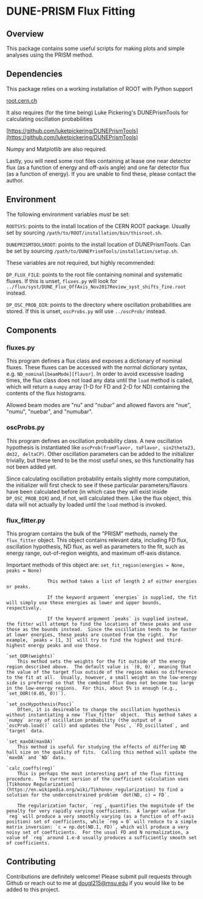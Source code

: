 # DUNE-PRISM Flux Fitting

## Overview

This package contains some useful scripts for making plots and simple analyses using the PRISM method.

## Dependencies

This package relies on a working installation of ROOT with Python support

[root.cern.ch](root.cern.ch)

It also requires (for the time being) Luke Pickering's DUNEPrismTools for calculating oscillation probabilities

[https://github.com/luketpickering/DUNEPrismTools](https://github.com/luketpickering/DUNEPrismTools)

Numpy and Matplotlib are also required.

Lastly, you will need some root files containing at lease one near detector flux (as a function of energy and off-axis angle) and one far detector flux (as a function of energy).  If you are unable to find these, please contact the author.

## Environment

The following environment variables *must* be set:

`ROOTSYS`: points to the install location of the CERN ROOT package.  Usually set by sourcing `/path/to/ROOT/installation/bin/thisroot.sh`.

`DUNEPRISMTOOLSROOT`: points to the install location of DUNEPrismTools.  Can be set by sourcing `/path/to/DUNEPrismTools/installation/setup.sh`.

These variables are not required, but highly recommended:

`DP_FLUX_FILE`: points to the root file containing nominal and systematic fluxes.  If this is unset, `fluxes.py` will look for `../flux/syst/DUNE_Flux_OffAxis_Nov2017Review_syst_shifts_fine.root` instead.

`DP_OSC_PROB_DIR`: points to the directory where oscillation probabilities are stored.  If this is unset, `oscProbs.py` will use `../oscProb/` instead.

## Components

### fluxes.py

This program defines a flux class and exposes a dictionary of nominal fluxes.  These fluxes can be accessed with the normal dictionary syntax, e.g. `ND_nominal[beamMode][flavor]`.  In order to avoid excessive loading times, the flux class does not load any data until the `load` method is called, which will return a `numpy` array (1-D for FD and 2-D for ND) containing the contents of the flux histograms.

Allowed beam modes are "nu" and "nubar" and allowed flavors are "nue", "numu", "nuebar", and "numubar".

### oscProbs.py

This program defines an oscillation probability class.  A new oscillation hypothesis is instantiated like `oscProb(fromFlavor, toFlavor, sin2theta23, dm32, deltaCP)`.  Other oscillation parameters can be added to the initializer trivially, but these tend to be the most useful ones, so this functionality has not been added yet.

Since calculating oscillation probability entails slightly more computation, the initializer will first check to see if these particular parameters/flavors have been calculated before (in which case they will exist inside `DP_OSC_PROB_DIR`) and, if not, will calculated them.  Like the flux object, this data will not actually by loaded until the `load` method is invoked.

### flux_fitter.py

This program contains the bulk of the "PRISM" methods, namely the `flux_fitter` object.  This object contains relevant data, including FD flux, oscillation hypothesis, ND flux, as well as parameters to the fit, such as energy range, out-of-region weights, and maximum off-axis distance.

Important methods of this object are:
	  `set_fit_region(energies = None, peaks = None)`

	  			   This method takes a list of length 2 of either energies or peaks.

	  			   If the keyword argument `energies` is supplied, the fit will simply use these energies as lower and upper bounds, respectively.

	  			   If the keyword argument `peaks` is supplied instead, the fitter will attempt to find the locations of these peaks and use those as the bounds instead.  Since the oscillation tends to be faster at lower energies, these peaks are counted from the right.  For example, `peaks = [1, 3]` will try to find the highest and third-highest energy peaks and use those.

	`set_OOR(weights)`
		This method sets the weights for the fit outside of the energy region described above.  The default value is `(0, 0)`, meaning that the value of the target flux outside of the region makes no difference to the fit at all.  Usually, however, a small weight on the low-energy side is preferred so that the combined flux does not become too large in the low-energy regions.  For this, about 5% is enough (e.g., `set_OOR((0.05, 0))`).

	`set_oscHypothesis(Posc)`
		Often, it is desireable to change the oscillation hypothesis without instantiating a new `flux_fitter` object.  This method takes a `numpy` array of oscillation probability (the output of a `oscProb.load()` call) and updates the `Posc`, `FD_oscillated`, and `target` data.

	`set_maxOA(maxOA)`
		This method is useful for studying the effects of differing ND hall size on the quality of fits.  Calling this method will update the `maxOA` and `ND` data.

	`calc_coeffs(reg)`
		This is perhaps the most interesting part of the flux fitting procedure.  The current version of the coefficient calculation uses [Tikhonov Regularization](https://en.wikipedia.org/wiki/Tikhonov_regularization) to find a solution for the underconstrained problem `dot(ND, c) = FD`.

		The regularization factor, `reg`, quantifies the magnitude of the penalty for very rapidly varying coefficients.  A larger value for `reg` will produce a very smoothly varying (as a function of off-axis position) set of coefficients, while `reg = 0` will reduce to a simple matrix inversion: `c = np.dot(ND.I, FD)`, which will produce a very noisy set of coefficients.  For the usual FD and N normalization, a value of `reg` around 1.e-8 usually produces a sufficiently smooth set of coefficients.

## Contributing

Contributions are definitely welcome!  Please submit pull requests through Github or reach out to me at dougl215@msu.edu if you would like to be added to this project.